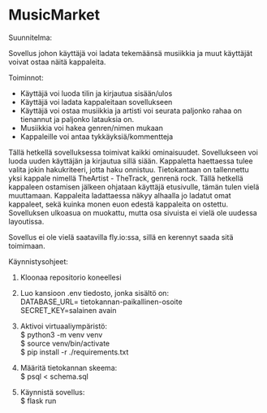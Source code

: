# MusicMarket

Suunnitelma:

Sovellus johon käyttäjä voi ladata tekemäänsä musiikkia ja muut käyttäjät voivat ostaa näitä kappaleita.

Toiminnot:
  - Käyttäjä voi luoda tilin ja kirjautua sisään/ulos
  - Käyttäjä voi ladata kappaleitaan sovellukseen
  - Käyttäjä voi ostaa musiikkia ja artisti voi seurata paljonko rahaa on tienannut ja paljonko latauksia on.
  - Musiikkia voi hakea genren/nimen mukaan
  - Kappaleille voi antaa tykkäyksiä/kommentteja

Tällä hetkellä sovelluksessa toimivat kaikki ominaisuudet.
Sovellukseen voi luoda uuden käyttäjän ja kirjautua sillä siään.
Kappaletta haettaessa tulee valita jokin hakukriteeri, jotta haku onnistuu.
Tietokantaan on tallennettu yksi kappale nimellä TheArtist - TheTrack, genrenä rock.
Tällä hetkellä kappaleen ostamisen jälkeen ohjataan käyttäjä etusivulle, tämän tulen vielä muuttamaan.
Kappaleita ladattaessa näkyy alhaalla jo ladatut omat kappaleet, sekä kuinka monen euon edestä kappaleita on ostettu. 
Sovelluksen ulkoasua on muokattu, mutta osa sivuista ei vielä ole uudessa layoutissa.

Sovellus ei ole vielä saatavilla fly.io:ssa, sillä en kerennyt saada sitä toimimaan.

Käynnistysohjeet:

1. Kloonaa repositorio koneellesi
2. Luo kansioon .env tiedosto, jonka sisältö on:<br>
      DATABASE_URL= tietokannan-paikallinen-osoite<br>
      SECRET_KEY=salainen avain<br>

3. Aktivoi virtuaaliympäristö: <br>
      $ python3 -m venv venv<br>
      $ source venv/bin/activate<br>
      $ pip install -r ./requirements.txt<br>
      
4. Määritä tietokannan skeema:<br>
      $ psql < schema.sql
                         
5. Käynnistä sovellus:<br>
      $ flask run


